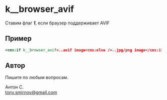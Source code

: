 # k__browser_avif

Ставим флаг ***1***, если браузер поддерживает AVIF

## Пример

```xml
<cms:if k__browser_avif>..avif image<cms:else />..jpg/png image</cms:if>
```

## Автор

Пишите по любым вопросам.

Антон С.\
tony.smirnov@gmail.com

